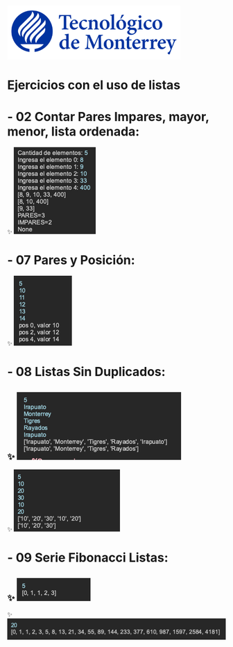 ![Tec de Monterrey](images/logotecmty.png)
# Ejercicios con el uso de listas

# - 02 Contar Pares Impares, mayor, menor, lista ordenada:
:sparkles:  ![](images/02Contar.png)

# - 07 Pares y Posición:
:sparkles:  ![](images/07Pares.png)

# - 08 Listas Sin Duplicados:
:sparkles:  ![](images/08Listas1.png)
- 
:sparkles:  ![](images/08Listas2.png)

# - 09 Serie Fibonacci Listas:
:sparkles:  ![](images/09fibo1.png)
- 
:sparkles:  ![](images/09fibo2.png)
